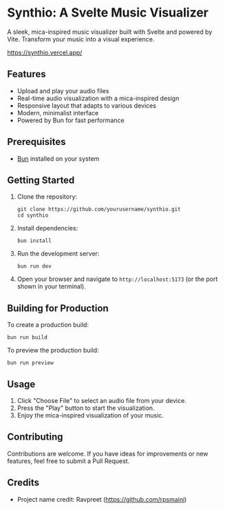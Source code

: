 # Synthio: A Svelte Music Visualizer

A sleek, mica-inspired music visualizer built with Svelte and powered by Vite. Transform your music into a visual experience.

https://synthio.vercel.app/

## Features

- Upload and play your audio files
- Real-time audio visualization with a mica-inspired design
- Responsive layout that adapts to various devices
- Modern, minimalist interface
- Powered by Bun for fast performance

## Prerequisites

- [Bun](https://bun.sh/) installed on your system

## Getting Started

1. Clone the repository:
   ```
   git clone https://github.com/yourusername/synthio.git
   cd synthio
   ```

2. Install dependencies:
   ```
   bun install
   ```

3. Run the development server:
   ```
   bun run dev
   ```

4. Open your browser and navigate to `http://localhost:5173` (or the port shown in your terminal).

## Building for Production

To create a production build:

```
bun run build
```

To preview the production build:

```
bun run preview
```

## Usage

1. Click "Choose File" to select an audio file from your device.
2. Press the "Play" button to start the visualization.
3. Enjoy the mica-inspired visualization of your music.

## Contributing

Contributions are welcome. If you have ideas for improvements or new features, feel free to submit a Pull Request.

## Credits

- Project name credit: Ravpreet (https://github.com/rpsmaini)
